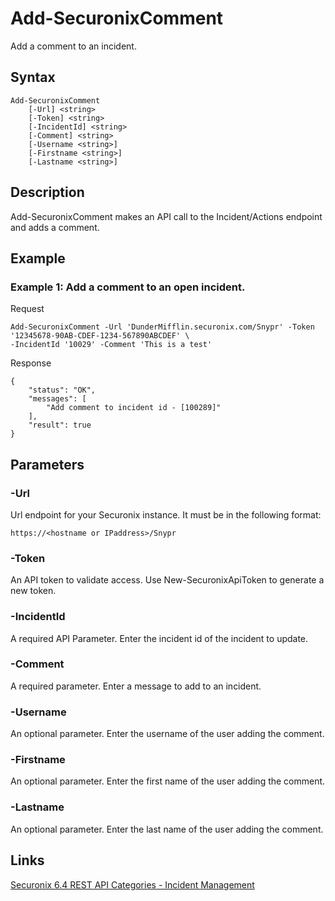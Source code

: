 # Add-SecuronixComment
Add a comment to an incident.

## Syntax
```
Add-SecuronixComment
    [-Url] <string>
    [-Token] <string>
    [-IncidentId] <string>
    [-Comment] <string>
    [-Username <string>]
    [-Firstname <string>]
    [-Lastname <string>]
```

## Description
Add-SecuronixComment makes an API call to the Incident/Actions endpoint and adds a comment.

## Example

### Example 1: Add a comment to an open incident.

Request
```
Add-SecuronixComment -Url 'DunderMifflin.securonix.com/Snypr' -Token '12345678-90AB-CDEF-1234-567890ABCDEF' \
-IncidentId '10029' -Comment 'This is a test'
```

Response
```
{
    "status": "OK",
    "messages": [
        "Add comment to incident id - [100289]"
    ],
    "result": true
}
```

## Parameters

### -Url
Url endpoint for your Securonix instance.
It must be in the following format:
```
https://<hostname or IPaddress>/Snypr
```
### -Token
An API token to validate access. Use New-SecuronixApiToken to generate a new token.

### -IncidentId
A required API Parameter. Enter the incident id of the incident to update.

### -Comment
A required parameter. Enter a message to add to an incident.

### -Username
An optional parameter. Enter the username of the user adding the comment.

### -Firstname
An optional parameter. Enter the first name of the user adding the comment.

### -Lastname
An optional parameter. Enter the last name of the user adding the comment.

## Links
[Securonix 6.4 REST API Categories - Incident Management](https://documentation.securonix.com/onlinedoc/Content/6.4%20Cloud/Content/SNYPR%206.4/6.4%20Guides/Web%20Services/6.4_REST%20API%20Categories.htm#IncidentManagement)